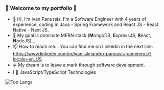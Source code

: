 ### 💼 Welcome to my portfolio 💼
- 👋 Hi, I’m Ivan Panussis. I'm a Software Engineer with 4 years of experience, coding in Java - Spring Framework and React JS - React Native - Next JS.
- 🥅 My goal is dominate MERN stack (**M**ongoDB, **E**xpressJS, **R**eact, **N**odeJS)...
- 📫 How to reach me... You can find me on Linkedin in the next link: https://www.linkedin.com/in/ivan-alejandro-panussis-conejeros/?locale=en_US
- ✈️ My dream is to leave a mark through software development.
- I 💖 JavaScript/TypeScript Technologies


![Top Langs](https://github-readme-stats.vercel.app/api/top-langs/?username=IAPC1994&theme=tokyonight)

